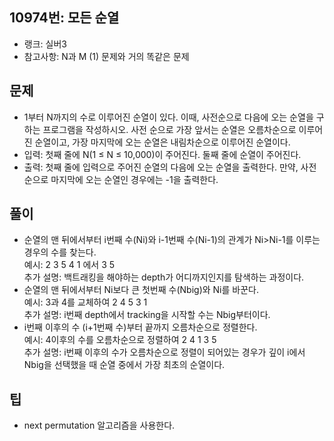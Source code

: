 <h2>10974번: 모든 순열</h2>
<ul>
  <li>랭크: 실버3</li>
  <li>참고사항: N과 M (1) 문제와 거의 똑같은 문제</li>
</ul>
<h2>문제</h2>
<ul>
  <li>1부터 N까지의 수로 이루어진 순열이 있다. 이때, 사전순으로 다음에 오는 순열을 구하는 프로그램을 작성하시오. 사전 순으로 가장 앞서는 순열은 오름차순으로 이루어진 순열이고, 가장 마지막에 오는 순열은 내림차순으로 이루어진 순열이다.</li>
  <li>입력: 첫째 줄에 N(1 ≤ N ≤ 10,000)이 주어진다. 둘째 줄에 순열이 주어진다.</li>
  <li>출력: 첫째 줄에 입력으로 주어진 순열의 다음에 오는 순열을 출력한다. 만약, 사전순으로 마지막에 오는 순열인 경우에는 -1을 출력한다.</li>
</ul>
<h2>풀이</h2>
<ul>
  <li>순열의 맨 뒤에서부터 i번째 수(Ni)와 i-1번째 수(Ni-1)의 관계가 Ni>Ni-1를 이루는 경우의 수를 찾는다.<br>
    예시: 2 3 5 4 1 에서 3 5<br>
    추가 설명: 백트래킹을 해야하는 depth가 어디까지인지를 탐색하는 과정이다.</li>
  <li>순열의 맨 뒤에서부터 Ni보다 큰 첫번째 수(Nbig)와 Ni를 바꾼다.<br>
  예시: 3과 4를 교체하여 2 4 5 3 1<br>
  추가 설명: i번째 depth에서 tracking을 시작할 수는 Nbig부터이다.</li>
  <li>i번째 이후의 수 (i+1번째 수)부터 끝까지 오름차순으로 정렬한다.<br>
  예시: 4이후의 수를 오름차순으로 정렬하여 2 4 1 3 5<br>
  추가 설명: i번째 이후의 수가 오름차순으로 정렬이 되어있는 경우가 깊이 i에서 Nbig을 선택했을 때 순열 중에서 가장 최초의 순열이다.</li>
</ul>
<h2>팁</h2>
<ul>
  <li>next permutation 알고리즘을 사용한다.</li>
</ul>
